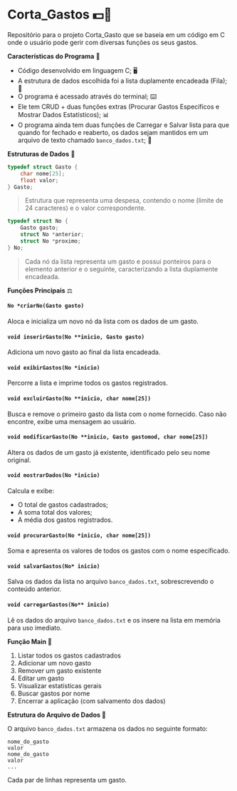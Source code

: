 # Corta_Gastos 💵💸
Repositório para o projeto Corta_Gasto que se baseia em um código em C onde o usuário pode gerir com diversas funções os seus gastos.

 **Características do Programa** 🦾

 * Código desenvolvido em linguagem C; 🖥️
 * A estrutura de dados escolhida foi a lista duplamente encadeada (Fila); 🔗
 * O programa é acessado através do terminal; ⌨️
 * Ele tem CRUD + duas funções extras (Procurar Gastos Específicos e Mostrar Dados Estatísticos); 📊
 * O programa ainda tem duas funções de Carregar e Salvar lista para que quando for fechado e reaberto, os dados sejam mantidos em um arquivo de texto chamado `banco_dados.txt`; 💾

 **Estruturas de Dados** 🎲

 ```c
 typedef struct Gasto {
     char nome[25];
     float valor;
 } Gasto;
 ```
 > Estrutura que representa uma despesa, contendo o nome (limite de 24 caracteres) e o valor correspondente.

 ```c
 typedef struct No {
     Gasto gasto;
     struct No *anterior;
     struct No *proximo;
 } No;
 ```
 > Cada nó da lista representa um gasto e possui ponteiros para o elemento anterior e o seguinte, caracterizando a lista duplamente encadeada.

 **Funções Principais** ⚖️

 #### `No *criarNo(Gasto gasto)`
 Aloca e inicializa um novo nó da lista com os dados de um gasto.

 #### `void inserirGasto(No **inicio, Gasto gasto)`
 Adiciona um novo gasto ao final da lista encadeada.

 #### `void exibirGastos(No *inicio)`
 Percorre a lista e imprime todos os gastos registrados.

 #### `void excluirGasto(No **inicio, char nome[25])`
 Busca e remove o primeiro gasto da lista com o nome fornecido. Caso não encontre, exibe uma mensagem ao usuário.

 #### `void modificarGasto(No **inicio, Gasto gastomod, char nome[25])`
 Altera os dados de um gasto já existente, identificado pelo seu nome original.

 #### `void mostrarDados(No *inicio)`
 Calcula e exibe:
 - O total de gastos cadastrados;
 - A soma total dos valores;
 - A média dos gastos registrados.

 #### `void procurarGasto(No *inicio, char nome[25])`
 Soma e apresenta os valores de todos os gastos com o nome especificado.

 #### `void salvarGastos(No* inicio)`
 Salva os dados da lista no arquivo `banco_dados.txt`, sobrescrevendo o conteúdo anterior.

 #### `void carregarGastos(No** inicio)`
 Lê os dados do arquivo `banco_dados.txt` e os insere na lista em memória para uso imediato.

 **Função Main 🔢**

 1. Listar todos os gastos cadastrados
 2. Adicionar um novo gasto
 3. Remover um gasto existente
 4. Editar um gasto
 5. Visualizar estatísticas gerais
 6. Buscar gastos por nome
 0. Encerrar a aplicação (com salvamento dos dados)

 **Estrutura do Arquivo de Dados 📂**

 O arquivo `banco_dados.txt` armazena os dados no seguinte formato:

 ```
 nome_do_gasto
 valor
 nome_do_gasto
 valor
 ...
 ```

 Cada par de linhas representa um gasto.
